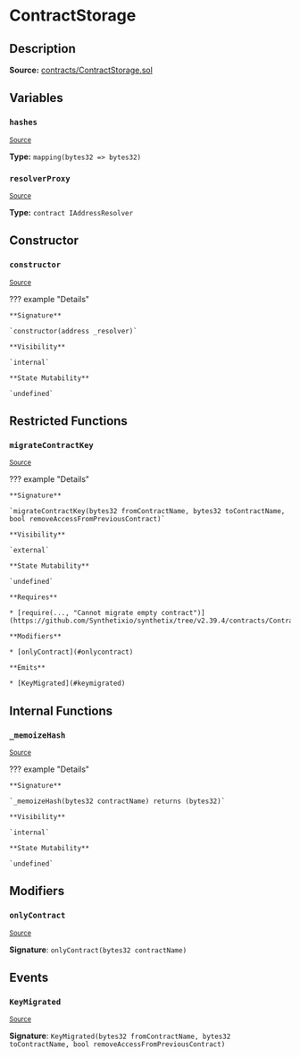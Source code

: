 # ContractStorage

## Description

**Source:** [contracts/ContractStorage.sol](https://github.com/Synthetixio/synthetix/tree/v2.39.4/contracts/ContractStorage.sol)

## Variables

### `hashes`

<sub>[Source](https://github.com/Synthetixio/synthetix/tree/v2.39.4/contracts/ContractStorage.sol#L11)</sub>

**Type:** `mapping(bytes32 => bytes32)`

### `resolverProxy`

<sub>[Source](https://github.com/Synthetixio/synthetix/tree/v2.39.4/contracts/ContractStorage.sol#L9)</sub>

**Type:** `contract IAddressResolver`

## Constructor

### `constructor`

<sub>[Source](https://github.com/Synthetixio/synthetix/tree/v2.39.4/contracts/ContractStorage.sol#L13)</sub>

??? example "Details"

    **Signature**

    `constructor(address _resolver)`

    **Visibility**

    `internal`

    **State Mutability**

    `undefined`

## Restricted Functions

### `migrateContractKey`

<sub>[Source](https://github.com/Synthetixio/synthetix/tree/v2.39.4/contracts/ContractStorage.sol#L34)</sub>

??? example "Details"

    **Signature**

    `migrateContractKey(bytes32 fromContractName, bytes32 toContractName, bool removeAccessFromPreviousContract)`

    **Visibility**

    `external`

    **State Mutability**

    `undefined`

    **Requires**

    * [require(..., "Cannot migrate empty contract")](https://github.com/Synthetixio/synthetix/tree/v2.39.4/contracts/ContractStorage.sol#L39)

    **Modifiers**

    * [onlyContract](#onlycontract)

    **Emits**

    * [KeyMigrated](#keymigrated)

## Internal Functions

### `_memoizeHash`

<sub>[Source](https://github.com/Synthetixio/synthetix/tree/v2.39.4/contracts/ContractStorage.sol#L20)</sub>

??? example "Details"

    **Signature**

    `_memoizeHash(bytes32 contractName) returns (bytes32)`

    **Visibility**

    `internal`

    **State Mutability**

    `undefined`

## Modifiers

### `onlyContract`

<sub>[Source](https://github.com/Synthetixio/synthetix/tree/v2.39.4/contracts/ContractStorage.sol#L52)</sub>

**Signature**: `onlyContract(bytes32 contractName)`

## Events

### `KeyMigrated`

<sub>[Source](https://github.com/Synthetixio/synthetix/tree/v2.39.4/contracts/ContractStorage.sol#L63)</sub>

**Signature**: `KeyMigrated(bytes32 fromContractName, bytes32 toContractName, bool removeAccessFromPreviousContract)`

